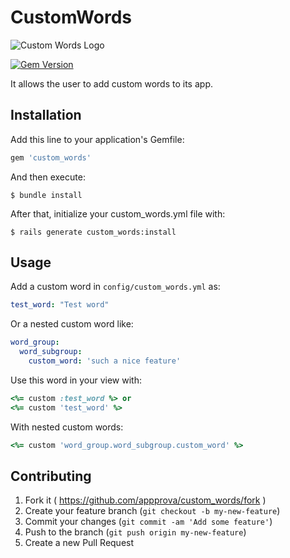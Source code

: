 # CustomWords

![Custom Words Logo](https://raw.github.com/appprova/custom_words/master/custom_words.jpg)

[![Gem Version](https://badge.fury.io/rb/custom_words.svg)](http://badge.fury.io/rb/custom_words)

It allows the user to add custom words to its app.

## Installation

Add this line to your application's Gemfile:

```ruby
gem 'custom_words'
```

And then execute:

    $ bundle install

After that, initialize your custom_words.yml file with:

    $ rails generate custom_words:install

## Usage

Add a custom word in `config/custom_words.yml` as:

```yaml
test_word: "Test word"
```

Or a nested custom word like:

```yaml
word_group:
  word_subgroup:
    custom_word: 'such a nice feature'
```

Use this word in your view with:

```ruby
<%= custom :test_word %> or
<%= custom 'test_word' %>
```

With nested custom words:

```ruby
<%= custom 'word_group.word_subgroup.custom_word' %>
```


## Contributing

1. Fork it ( https://github.com/appprova/custom_words/fork )
2. Create your feature branch (`git checkout -b my-new-feature`)
3. Commit your changes (`git commit -am 'Add some feature'`)
4. Push to the branch (`git push origin my-new-feature`)
5. Create a new Pull Request
